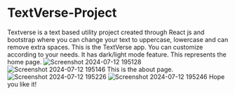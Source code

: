 # TextVerse-Project
Textverse is a text based utility project created through React js and bootstrap where you can change your text to uppercase, lowercase and can remove extra spaces.
This is the TextVerse app. You can customize according to your needs. It has dark/light mode feature.
This represents the home page.
![Screenshot 2024-07-12 195128](https://github.com/user-attachments/assets/bd4ef7e1-66e3-435f-98df-02ee0614aa4f)
![Screenshot 2024-07-12 195146](https://github.com/user-attachments/assets/e9ab9a4d-80b9-48ac-b052-e1f50c4d9440)
This is the about page.
![Screenshot 2024-07-12 195226](https://github.com/user-attachments/assets/593b81fa-ad36-4197-94ae-f0239c3f36bc)
![Screenshot 2024-07-12 195246](https://github.com/user-attachments/assets/1d0e7b5f-0de3-4082-b27b-43d66e96c1ca)
Hope you like it!
